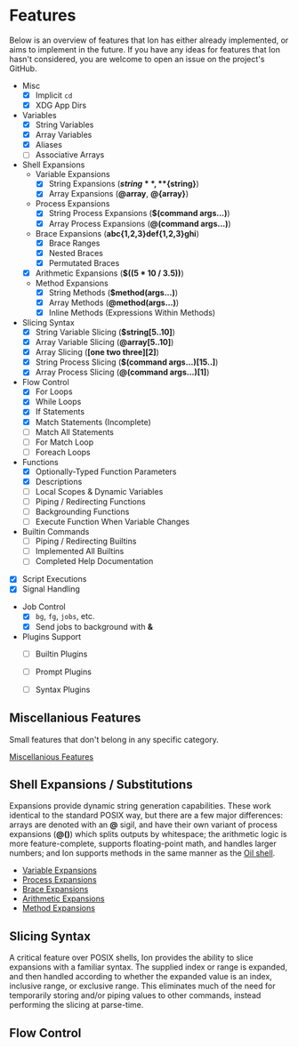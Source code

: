 # Features

Below is an overview of features that Ion has either already implemented, or aims to implement in
the future. If you have any ideas for features that Ion hasn't considered, you are welcome to
open an issue on the project's GitHub.

- Misc
  - [x] Implicit `cd`
  - [x] XDG App Dirs
- Variables
  - [x] String Variables
  - [x] Array Variables
  - [x] Aliases
  - [ ] Associative Arrays
- Shell Expansions
  - Variable Expansions
    - [x] String Expansions (**$string**, **${string}**)
    - [x] Array Expansions (**@array**, **@{array}**)
  - Process Expansions
    - [x] String Process Expansions (**$(command args...)**)
    - [x] Array Process Expansions (**@(command args...)**)
  - Brace Expansions (**abc{1,2,3}def{1,2,3}ghi**)
    - [x] Brace Ranges
    - [x] Nested Braces
    - [x] Permutated Braces
  - [x] Arithmetic Expansions (**$((5 * 10 / 3.5))**)
  - Method Expansions
    - [x] String Methods (**$method(args...)**)
    - [x] Array Methods (**@method(args...)**)
    - [x] Inline Methods (Expressions Within Methods)
- Slicing Syntax
  - [x] String Variable Slicing (**$string[5..10]**)
  - [x] Array Variable Slicing (**@array[5..10]**)
  - [x] Array Slicing (**[one two three][2]**)
  - [x] String Process Slicing (**$(command args...)[15..]**)
  - [x] Array Process Slicing (**@(command args...)[1]**)
- Flow Control
  - [x] For Loops
  - [x] While Loops
  - [x] If Statements
  - [x] Match Statements (Incomplete)
  - [ ] Match All Statements
  - [ ] For Match Loop
  - [ ] Foreach Loops
- Functions
  - [x] Optionally-Typed Function Parameters
  - [x] Descriptions
  - [ ] Local Scopes & Dynamic Variables
  - [ ] Piping / Redirecting Functions
  - [ ] Backgrounding Functions
  - [ ] Execute Function When Variable Changes
- Builtin Commands
  - [ ] Piping / Redirecting Builtins
  - [ ] Implemented All Builtins
  - [ ] Completed Help Documentation
- [x] Script Executions
- [x] Signal Handling
- Job Control
  - [x] `bg`, `fg`, `jobs`, etc.
  - [x] Send jobs to background with **&**
- Plugins Support
  - [ ] Builtin Plugins
  - [ ] Prompt Plugins
  - [ ] Syntax Plugins


## Miscellanious Features

Small features that don't belong in any specific category.

[Miscellanious Features](./miscellanious.md)


## Shell Expansions / Substitutions

Expansions provide dynamic string generation capabilities. These work identical to the standard
POSIX way, but there are a few major differences: arrays are denoted with an **@** sigil, and have
their own variant of process expansions (**@()**) which splits outputs by whitespace; the
arithmetic logic is more feature-complete, supports floating-point math, and handles larger
numbers; and Ion supports methods in the same manner as the [Oil shell](http://www.oilshell.org/).

- [Variable Expansions](expansions/variable.md)
- [Process Expansions](expansions/process.md)
- [Brace Expansions](expansions/brace.md)
- [Arithmetic Expansions](expansions/arithmetic.md)
- [Method Expansions](expansions/methods.md)

## Slicing Syntax

A critical feature over POSIX shells, Ion provides the ability to slice expansions with a familiar
syntax. The supplied index or range is expanded, and then handled according to whether the
expanded value is an index, inclusive range, or exclusive range. This eliminates much of the need
for temporarily storing and/or piping values to other commands, instead performing the slicing at
parse-time.

## Flow Control
